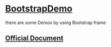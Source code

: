 # [BootstrapDemo](https://zpliu1126.github.io//BootstrapDemo)
there are some Demos  by using Bootstrap frame
## [Official Document](https://getbootstrap.com/docs/4.3/getting-started/introduction/)
